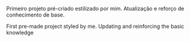 Primeiro projeto pré-criado estilizado por mim. Atualização e reforço de conhecimento de base.

First pre-made project styled by me. Updating and reinforcing the basic knowledge
